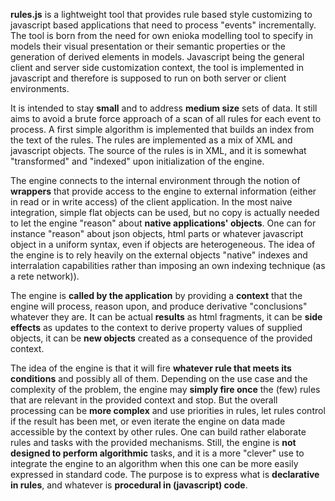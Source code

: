 **rules.js** is a lightweight tool that provides rule based style customizing to javascript based applications 
that need to process "events" incrementally. The tool is born from the need for own enioka modelling tool to 
specify in models their visual presentation or their semantic properties or the generation of derived elements 
in models. Javascript being the general client and server side customization context, the tool is implemented in 
javascript and therefore is supposed to run on both server or client environments.

It is intended to stay **small** and to address **medium size** sets of data. It still aims to avoid a brute force
approach of a scan of all rules for each event to process. A first simple algorithm is implemented that builds 
an index from the text of the rules. The rules are implemented as a mix of XML and javascript objects. The source 
of the rules is in XML, and it is somewhat "transformed" and "indexed" upon initialization of the engine.  

The engine connects to the internal environment through the notion of **wrappers** that provide access to the engine
to external information (either in read or in write access) of the client application. In the most naive 
integration, simple flat objects can be used, but no copy is actually needed to let the engine "reason" 
about **native applications' objects**. One can for instance "reason" about json objects, html parts 
or whatever javascript object in a uniform syntax, even if objects are heterogeneous. The idea of the engine 
is to rely heavily on the external objects "native" indexes and interralation capabilities rather than imposing 
an own indexing technique (as a rete network)).

The engine is **called by the application** by providing a **context** that the engine will process, reason upon, 
and produce derivative "conclusions" whatever they are. It can be actual **results** as html fragments, it can 
be **side effects** as updates to the context to derive property values of supplied objects, it can be 
**new objects** created as a consequence of the provided context.

The idea of the engine is that it will fire **whatever rule that meets its conditions** and possibly all of them. 
Depending on the use case and the complexity of the problem, the engine may **simply fire once** the (few) rules 
that are relevant in the provided context and stop. But the overall processing can be **more complex** and 
use priorities in rules, let rules control if the result has been met, or even iterate the engine on data 
made accessible by the context by other rules. One can build rather elaborate rules and tasks with the 
provided mechanisms. Still, the engine is **not designed to perform algorithmic** tasks, and it is a 
more "clever" use to integrate the engine to an algorithm when this one can be more easily expressed in standard code. 
The purpose is to express what is **declarative in rules**, and whatever is **procedural in (javascript) code**.
